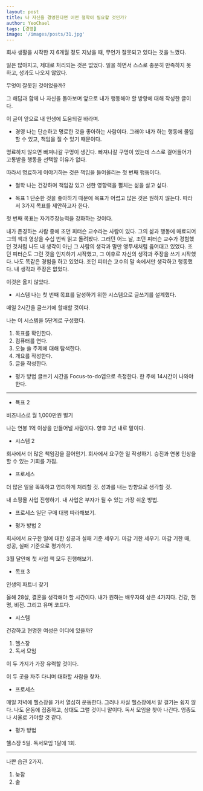 ```yaml
---
layout: post
title: 나 자신을 경영한다면 어떤 철학이 필요할 것인가?
author: YeoChael
tags: [경영]
image: '/images/posts/31.jpg'
---
```


회사 생활을 시작한 지 6개월 정도 지났을 때,
무언가 잘못되고 있다는 것을 느꼈다.

일은 많아지고, 제대로 처리되는 것은 없었다.
일을 하면서 스스로 충분히 만족하지 못 하고,
성과도 나오지 않았다.

무엇이 잘못된 것이었을까?

그 해답과 함께 나 자신을 돌아보며
앞으로 내가 행동해야 할 방향에 대해 작성한 글이다.

이 글이 앞으로 내 인생에 도움되길 바라며.

- 경영
나는 단순하고 명료한 것을 좋아하는 사람이다.
그래야 내가 하는 행동에 몰입할 수 있고,
책임을 질 수 있기 때문이다.

명료하지 않으면 빠져나갈 구멍이 생긴다.
빠져나갈 구멍이 있는데 스스로 걸어들어가
고통받을 행동을 선택할 이유가 없다.

따라서 명료하게 이야기하는 것은 책임을 들어올리는
첫 번째 행동이다.

- 철학
나는 건강하며 책임감 있고 선한 영향력을 펼치는 삶을 살고 싶다.


- 목표 1
단순한 것을 좋아하기 때문에 목표가 어렵고 많은 것은 원하지 않는다.
따라서 3가지 목표를 제안하고자 한다.

첫 번째 목표는 자기주장능력을 강화하는 것이다.

내가 존경하는 사람 중에 조던 피터슨 교수라는 사람이 있다.
그의 삶과 행동에 매료되어 그의 책과 영상을 수십 번씩 읽고 돌려봤다.
그러던 어느 날, 조던 피터슨 교수가 경험했던 것처럼 나도 내 생각이 아닌
그 사람의 생각과 말만 앵무새처럼 읊어대고 있었다.
조던 피터슨도 그런 것을 인지하기 시작했고, 그 이후로 자신의 생각과 주장을
쓰기 시작했다.
나도 똑같은 경험을 하고 있었다.
조던 피터슨 교수의 말 속에서만 생각하고 행동했다.
내 생각과 주장은 없었다.

이것은 옳지 않았다.

- 시스템
나는 첫 번째 목표를 달성하기 위한 시스템으로
글쓰기를 설계했다.

매일 2시간을 글쓰기에 할애할 것이다.

나는 이 시스템을 5단계로 구성했다.

1. 목표를 확인한다.
2. 컴퓨터를 연다.
3. 오늘 쓸 주제에 대해 탐색한다.
4. 개요를 작성한다.
5. 글을 작성한다.

- 평가 방법
글쓰기 시간을 Focus-to-do앱으로 측정한다.
한 주에 14시간이 나와야 한다.

----------

- 묙표 2

비즈니스로 월 1,000만원 벌기

나는 연봉 1억 이상을 만들어낼 사람이다.
향후 3년 내로 말이다.

- 시스템 2

회사에서 더 많은 책임감을 끌어안기.
회사에서 요구한 일 작성하기.
승진과 연봉 인상을 할 수 있는 기회를 가짐.

- 프로세스

더 많은 일을 똑똑하고 영리하게 처리할 것.
성과를 내는 방향으로 생각할 것.

내 쇼핑몰 사업 진행하기.
내 사업은 부자가 될 수 있는 가장 쉬운 방법.

- 프로세스
일단 구매 대행 따라해보기.


- 평가 방법 2

회사에서 요구한 일에 대한 성공과 실패 기준 세우기.
마감 기한 세우기.
마감 기한 때, 성공, 실패 기준으로 평가하기.

3월 달안에 첫 사업 책 모두 진행해보기.

- 목표 3

인생의 파트너 찾기

올해 28살, 결혼을 생각해야 할 시간이다.
내가 원하는 배우자의 상은 4가지다.
건강, 현명, 비전. 그리고 유머 코드다.

- 시스템

건강하고 현명한 여성은 어디에 있을까?
1. 헬스장
2. 독서 모임

이 두 가지가 가장 유력할 것이다.

이 두 곳을 자주 다니며 대화할 사람을 찾자.

- 프로세스

매일 저녁에 헬스장을 가서 열심히 운동한다.
그러나 사실 헬스장에서 말 걸기는 쉽지 않다.
나도 운동에 집중하고, 상대도 그럴 것이니 말이다.
독서 모임을 찾아 나간다.
영종도나 서울로 가야할 것 같다.

- 평가 방법

헬스장 5일.
독서모임 1달에 1회.

----

나쁜 습관 2가지.

1. 늦잠
2. 술

